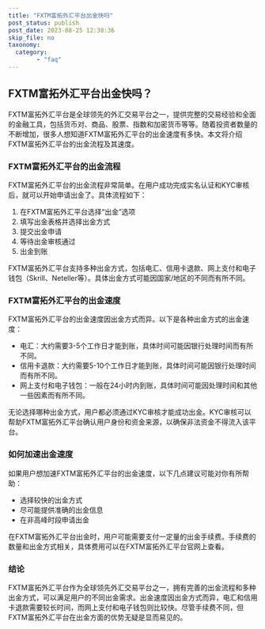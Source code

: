 ```yaml
---
title: "FXTM富拓外汇平台出金快吗"
post_status: publish
post_date: 2023-08-25 12:38:36
skip_file: no
taxonomy:
  category:
        - "faq"
---
```


## FXTM富拓外汇平台出金快吗？

FXTM富拓外汇平台是全球领先的外汇交易平台之一，提供完整的交易经验和全面的金融工具，包括货币对、商品、股票、指数和加密货币等等。随着投资者数量的不断增加，很多人想知道FXTM富拓外汇平台的出金速度有多快。本文将介绍FXTM富拓外汇平台的出金流程及其速度。

### FXTM富拓外汇平台的出金流程

FXTM富拓外汇平台的出金流程非常简单。在用户成功完成实名认证和KYC审核后，就可以开始申请出金了。具体流程如下：

1. 在FXTM富拓外汇平台选择“出金”选项
2. 填写出金表格并选择出金方式
3. 提交出金申请
4. 等待出金审核通过
5. 出金到账

FXTM富拓外汇平台支持多种出金方式，包括电汇、信用卡退款、网上支付和电子钱包（Skrill、Neteller等）。具体出金方式可能因国家/地区的不同而有所不同。

### FXTM富拓外汇平台的出金速度

FXTM富拓外汇平台的出金速度因出金方式而异。以下是各种出金方式的出金速度：

- 电汇：大约需要3-5个工作日才能到账，具体时间可能因银行处理时间而有所不同。
- 信用卡退款：大约需要5-10个工作日才能到账，具体时间可能因银行处理时间而有所不同。
- 网上支付和电子钱包：一般在24小时内到账，具体时间可能因处理时间和其他一些因素而有所不同。

无论选择哪种出金方式，用户都必须通过KYC审核才能成功出金。KYC审核可以帮助FXTM富拓外汇平台确认用户身份和资金来源，以确保非法资金不得流入该平台。

### 如何加速出金速度

如果用户想加速FXTM富拓外汇平台的出金速度，以下几点建议可能对你有所帮助：

- 选择较快的出金方式
- 尽可能提供准确的出金信息
- 在非高峰时段申请出金

在FXTM富拓外汇平台出金时，用户可能需要支付一定量的出金手续费。手续费的数量和出金方式相关，具体费用可以在FXTM富拓外汇平台官网上查看。

### 结论

FXTM富拓外汇平台作为全球领先外汇交易平台之一，拥有完善的出金流程和多种出金方式，可以满足用户的不同出金需求。出金速度因出金方式而异，电汇和信用卡退款需要较长时间，而网上支付和电子钱包则比较快。尽管手续费不同，但FXTM富拓外汇平台在出金方面的优势无疑是显而易见的。
